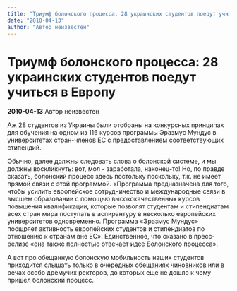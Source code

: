 ```yaml
---
title: "Триумф болонского процесса: 28 украинских студентов поедут учиться в Европу"
date: "2010-04-13"
author: "Автор неизвестен"
---
```


# Триумф болонского процесса: 28 украинских студентов поедут учиться в Европу

**2010-04-13** Автор неизвестен

Аж 28 студентов из Украины были отобраны на конкурсных принципах для обучения на одном из 116 курсов программы Эразмус Мундус в университетах стран-членов ЕС с предоставлением соответствующих стипендий.

Обычно, далее должны следовать слова о болонской системе, и мы должны воскликнуть: вот, мол - заработала, наконец-то! Но, по правде сказать, болонский процесс здесь постольку поскольку, т.к. не имеет прямой связи с этой программой. «Программа предназначена для того, чтобы усилить европейское сотрудничество и международные связи в высшем образовании с помощью высококачественных курсов повышения квалификации, которые позволят студентам и стипендиатам всех стран мира поступать в аспирантуру в несколько европейских университетов одновременно. Программа «Эразмус Мундус» поощряет активность европейских студентов и стипендиатов по отношению к странам вне ЕС». Единственное, что сказано в пресс-релизе «она также полностью отвечает идее Болонского процесса».

А вот про обещанную болонскую мобильность наших студентов приходится слышать только в очередных обещаниях чиновников или в речах особо дремучих ректоров, до которых еще не дошло к чему пришел болонский процесс.